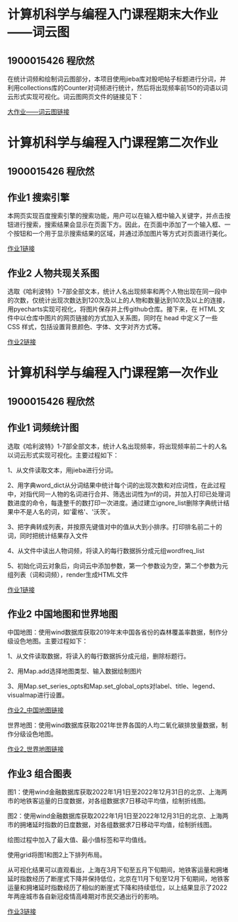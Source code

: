 # 计算机科学与编程入门课程期末大作业——词云图
## 1900015426 程欣然

在统计词频和绘制词云图部分，本项目使用jieba库对股吧帖子标题进行分词，并利用collections库的Counter对词频进行统计，然后将出现频率前150的词语以词云形式实现可视化。词云图网页文件的链接见下：

[大作业——词云图链接](https://augorange8.github.io/augorange.github.io/wordcloud_file.html)

# 计算机科学与编程入门课程第二次作业
## 1900015426 程欣然
## 作业1 搜索引擎

本网页实现百度搜索引擎的搜索功能，用户可以在输入框中输入关键字，并点击按钮进行搜索，搜索结果会显示在页面下方。因此，在页面中添加了一个输入框、一个按钮和一个用于显示搜索结果的区域，并通过添加图片等方式对页面进行美化。

[作业1链接](https://augorange8.github.io/augorange.github.io/new3.html)

## 作业2 人物共现关系图

选取《哈利波特》1-7部全部文本，统计人名出现频率和两个人物出现在同一段中的次数，仅统计出现次数达到120次及以上的人物和数量达到10次及以上的连接，用pyecharts实现可视化，将图片保存并上传github仓库。接下来，在 HTML 文件中以仓库中图片的网页链接的方式加入关系图，同时在 head 中定义了一些 CSS 样式，包括设置背景颜色、字体、文字对齐方式等。

[作业2链接](https://augorange8.github.io/augorange.github.io/new5.html)

# 计算机科学与编程入门课程第一次作业
## 1900015426 程欣然
## 作业1 词频统计图

选取《哈利波特》1-7部全部文本，统计人名出现频率，将出现频率前二十的人名以词云形式实现可视化。主要过程如下：

1、从文件读取文本，用jieba进行分词。

2、用字典word_dict从分词结果中统计每个词的出现次数和对应词性，在此过程中，对指代同一人物的名词进行合并、筛选出词性为nf的词，并加入打印已处理词数进度的命令，每逢整千的数打印一次进度。通过建立ignore_list删除字典统计结果中不是人名的词，如'霍格'、'沃茨'。

3、把字典转成列表，并按原先键值对中的值从大到小排序。打印排名前二十的词，同时把统计结果存入文件

4、从文件中读出人物词频，将读入的每行数据拆分成元组wordfreq_list

5、初始化词云对象后，向词云中添加参数，第一个参数设为空，第二个参数为元组列表（词和词频），render生成HTML文件

[作业1链接](https://augorange8.github.io/augorange.github.io/wordcloud_rd_file.html)

## 作业2 中国地图和世界地图

中国地图：使用wind数据库获取2019年末中国各省份的森林覆盖率数据，制作分级设色地图。主要过程如下：

1、从文件读取数据，将读入的每行数据拆分成元组，删除标题行。

2、用Map.add选择地图类型、输入数据绘制图片

3、用Map.set_series_opts和Map.set_global_opts对label、title、legend、visualmap进行设置。

[作业2_中国地图链接](https://augorange8.github.io/augorange.github.io/2021年全国各省森林覆盖率.html)

世界地图：使用wind数据库获取2021年世界各国的人均二氧化碳排放量数据，制作分级设色地图。

[作业2_世界地图链接](https://augorange8.github.io/augorange.github.io/2019年各国人均二氧化碳排放量.html)

## 作业3 组合图表

图1：使用wind金融数据库获取2022年1月1日至2022年12月31日的北京、上海两市的地铁客运量的日度数据，对各组数据求7日移动平均值，绘制折线图。

图2：使用wind金融数据库获取2022年1月1日至2022年12月31日的北京、上海两市的拥堵延时指数的日度数据，对各组数据求7日移动平均值，绘制折线图。

绘图过程中加入了最大值、最小值标签和平均值线。

使用grid将图1和图2上下排列布局。

从可视化结果可以直观看出，上海在3月下旬至五月下旬期间，地铁客运量和拥堵延时指数经历了断崖式下降并保持低位，北京在11月下旬至12月下旬期间，地铁客运量和拥堵延时指数经历了相似的断崖式下降和持续低位，以上结果显示了2022年两座城市各自新冠疫情高峰期对市民交通出行的影响。

[作业3链接](https://augorange8.github.io/augorange.github.io/grid_vertical.html)
